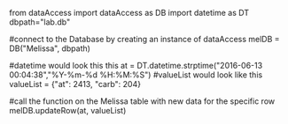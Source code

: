 from dataAccess import dataAccess as DB
import datetime as DT
dbpath="lab.db"


#connect to the Database by creating an instance of dataAccess
melDB = DB("Melissa", dbpath)

#datetime would look this this
at = DT.datetime.strptime("2016-06-13 00:04:38","%Y-%m-%d %H:%M:%S")
#valueList would look like this
valueList = {"at": 2413, "carb": 204}

#call the function on the Melissa table with new data for the specific row
melDB.updateRow(at, valueList)
